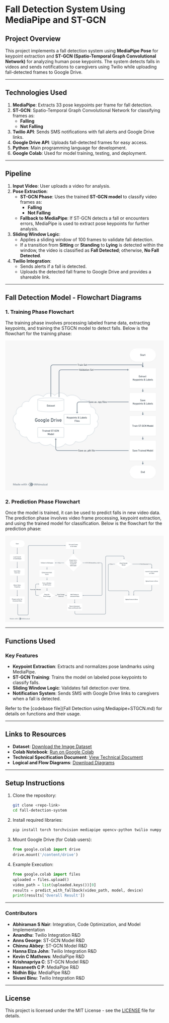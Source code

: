 # **Fall Detection System Using MediaPipe and ST-GCN**

## **Project Overview**
This project implements a fall detection system using **MediaPipe Pose** for keypoint extraction and **ST-GCN (Spatio-Temporal Graph Convolutional Network)** for analyzing human pose keypoints. The system detects falls in videos and sends notifications to caregivers using Twilio while uploading fall-detected frames to Google Drive.

---

## **Technologies Used**

1. **MediaPipe**: Extracts 33 pose keypoints per frame for fall detection.
2. **ST-GCN**: Spatio-Temporal Graph Convolutional Network for classifying frames as:
   - **Falling**
   - **Not Falling**
3. **Twilio API**: Sends SMS notifications with fall alerts and Google Drive links.
4. **Google Drive API**: Uploads fall-detected frames for easy access.
5. **Python**: Main programming language for development.
6. **Google Colab**: Used for model training, testing, and deployment.

---

## **Pipeline**

1. **Input Video**: User uploads a video for analysis.
2. **Pose Extraction**:
   - **ST-GCN Phase**: Uses the trained **ST-GCN model** to classify video frames as:
     - **Falling**
     - **Not Falling**
   - **Fallback to MediaPipe**: If ST-GCN detects a fall or encounters errors, MediaPipe is used to extract pose keypoints for further analysis.
3. **Sliding Window Logic**:
   - Applies a sliding window of 100 frames to validate fall detection.
   - If a transition from **Sitting** or **Standing** to **Lying** is detected within the window, the video is classified as **Fall Detected**; otherwise, **No Fall Detected**.
4. **Twilio Integration**:
   - Sends alerts if a fall is detected.
   - Uploads the detected fall frame to Google Drive and provides a shareable link.

---

## Fall Detection Model - Flowchart Diagrams

### 1. Training Phase Flowchart
The training phase involves processing labeled frame data, extracting keypoints, and training the STGCN model to detect falls. Below is the flowchart for the training phase:

![Training Phase Flowchart](images/training_phase.jpeg)

### 2. Prediction Phase Flowchart
Once the model is trained, it can be used to predict falls in new video data. The prediction phase involves video frame processing, keypoint extraction, and using the trained model for classification. Below is the flowchart for the prediction phase:

![Prediction Phase Flowchart](images/prediction_phase.jpeg)

---

## **Functions Used**

### **Key Features**
- **Keypoint Extraction**: Extracts and normalizes pose landmarks using MediaPipe.
- **ST-GCN Training**: Trains the model on labeled pose keypoints to classify falls.
- **Sliding Window Logic**: Validates fall detection over time.
- **Notification System**: Sends SMS with Google Drive links to caregivers when a fall is detected.

Refer to the [codebase file](Fall Detection using Mediapipe+STGCN.md) for details on functions and their usage.

---

## **Links to Resources**
- **Dataset**: [Download the Image Dataset](https://drive.google.com/drive/folders/1ixR5y90RfxJ_PdML1vh-DIF90QMAg74t?usp=sharing)  
- **Colab Notebook**: [Run on Google Colab](https://colab.research.google.com/drive/1E-XdROrjfMnfx2f7ql1KIxQhDeyMKPul?usp=sharing)  
- **Technical Specification Document**: [View Technical Document](https://docs.google.com/document/d/1muyg_PYuDU2s15_Jioph70hL91JaNWQL/edit?usp=sharing&ouid=113415972233706600255&rtpof=true&sd=true)  
- **Logical and Flow Diagrams**: [Download Diagrams](https://github.com/Abhiraman-S-Nair/YOLO-STGCN_Fall_Detection/tree/main/images)

---

## **Setup Instructions**

1. Clone the repository:
   ```bash
   git clone <repo-link>
   cd fall-detection-system
   ```

2. Install required libraries:
   ```bash
   pip install torch torchvision mediapipe opencv-python twilio numpy
   ```

3. Mount Google Drive (for Colab users):
   ```python
   from google.colab import drive
   drive.mount('/content/drive')
   ```

4. Example Execution:
   ```python
   from google.colab import files
   uploaded = files.upload()
   video_path = list(uploaded.keys())[0]
   results = predict_with_fallback(video_path, model, device)
   print(results['Overall Result'])
   ```

---

### **Contributors**
- **Abhiraman S Nair**: Integration, Code Optimization, and Model Implementation  
- **Anandhu**: Twilio Integration R&D  
- **Anns George**: ST-GCN Model R&D  
- **Chinnu Abbey**: ST-GCN Model R&D  
- **Hanna Elza John**: Twilio Integration R&D  
- **Kevin C Mathews**: MediaPipe R&D  
- **Krishnapriya C**: ST-GCN Model R&D  
- **Navaneeth C P**: MediaPipe R&D  
- **Nidhin Biju**: MediaPipe R&D  
- **Sivani Binu**: Twilio Integration R&D
  
---

## **License**
This project is licensed under the MIT License - see the [LICENSE](LICENSE) file for details.
